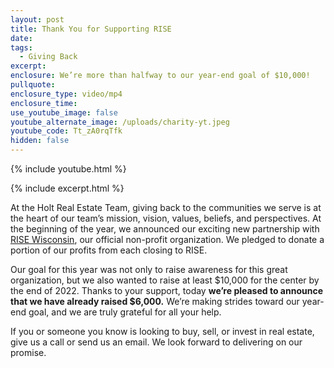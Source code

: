 ```yaml
---
layout: post
title: Thank You for Supporting RISE
date:
tags:
  - Giving Back
excerpt:
enclosure: We’re more than halfway to our year-end goal of $10,000!
pullquote:
enclosure_type: video/mp4
enclosure_time:
use_youtube_image: false
youtube_alternate_image: /uploads/charity-yt.jpeg
youtube_code: Tt_zA0rqTfk
hidden: false
---
```

{% include youtube.html %}

{% include excerpt.html %}

At the Holt Real Estate Team, giving back to the communities we serve is at the heart of our team’s mission, vision, values, beliefs, and perspectives. At the beginning of the year, we announced our exciting new partnership with [RISE Wisconsin](https://risewisconsin.org/), our official non-profit organization. We pledged to donate a portion of our profits from each closing to RISE.

Our goal for this year was not only to raise awareness for this great organization, but we also wanted to raise at least $10,000 for the center by the end of 2022. Thanks to your support, today **we’re pleased to announce that we have already raised $6,000.** We’re making strides toward our year-end goal, and we are truly grateful for all your help.

If you or someone you know is looking to buy, sell, or invest in real estate, give us a call or send us an email. We look forward to delivering on our promise.